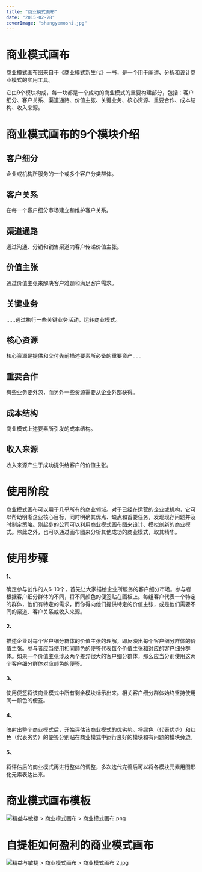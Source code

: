 ```yaml
---
title: "商业模式画布"
date: "2015-02-28"
coverImage: "shangyemoshi.jpg"
---
```


# 商业模式画布

商业模式画布图来自于《商业模式新生代》一书，是一个用于阐述、分析和设计商业模式的实用工具。

它由9个模块构成，每一块都是一个成功的商业模式的重要构建部分，包括：客户细分、客户关系、渠道通路、价值主张、关键业务、核心资源、重要合作、成本结构、收入来源。

# 商业模式画布的9个模块介绍

## 客户细分

企业或机构所服务的一个或多个客户分类群体。

## 客户关系

在每一个客户细分市场建立和维护客户关系。

## 渠道通路

通过沟通、分销和销售渠道向客户传递价值主张。

## 价值主张

通过价值主张来解决客户难题和满足客户需求。

## 关键业务

……通过执行一些关键业务活动，运转商业模式。

## 核心资源

核心资源是提供和交付先前描述要素所必备的重要资产……

## 重要合作

有些业务要外包，而另外一些资源需要从企业外部获得。

## 成本结构

商业模式上述要素所引发的成本结构。

## 收入来源

收入来源产生于成功提供给客户的价值主张。

# 使用阶段

商业模式画布可以用于几乎所有的商业领域。对于已经在运营的企业或机构，它可以帮助明晰企业核心目标，同时明确其优点、缺点和首要任务，发现现存问题并及时制定策略。刚起步的公司可以利用商业模式画布图来设计、模拟创新的商业模式。除此之外，也可以通过画布图来分析其他成功的商业模式，取其精华。

# 使用步骤

**1、**

确定参与创作的人6-10个，首先让大家描绘企业所服务的客户细分市场。参与者根据客户细分群体的不同，将不同颜色的便签贴在画板上。每组客户代表一个特定的群体，他们有特定的需求，而你得向他们提供特定的价值主张，或是他们需要不同的渠道、客户关系或收入来源。

#### 2、

描述企业对每个客户细分群体的价值主张的理解，即反映出每个客户细分群体的价值主张。参与者应当使用相同颜色的便签代表每个价值主张和对应的客户细分群体。如果一个价值主张涉及两个差异很大的客户细分群体，那么应当分别使用这两个客户细分群体对应颜色的便签。

#### 3、

使用便签将该商业模式中所有剩余模块标示出来。相关客户细分群体始终坚持使用同一颜色的便签。

#### 4、

映射出整个商业模式后，开始评估该商业模式的优劣势。将绿色（代表优势）和红色（代表劣势）的便签分别贴在商业模式中运行良好的模块和有问题的模块旁边。

#### 5、

将评估后的商业模式再进行整体的调整，多次迭代完善后可以将各模块元素用图形化元素表达出来。

# 商业模式画布模板

![](http://cf.jd.com/download/attachments/43702708/%E5%95%86%E4%B8%9A%E6%A8%A1%E5%BC%8F%E7%94%BB%E5%B8%83.png?version=1&modificationDate=1423451325000&api=v2 "精益与敏捷 > 商业模式画布 > 商业模式画布.png")

# 自提柜如何盈利的商业模式画布

![](http://cf.jd.com/download/attachments/43702708/%E5%95%86%E4%B8%9A%E6%A8%A1%E5%BC%8F%E7%94%BB%E5%B8%83%202.jpg?version=1&modificationDate=1423452305000&api=v2 "精益与敏捷 > 商业模式画布 > 商业模式画布 2.jpg")
